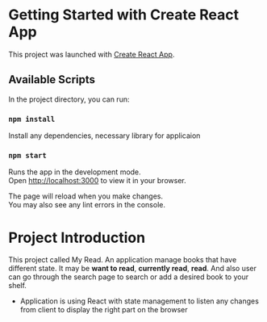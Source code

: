 # Getting Started with Create React App

This project was launched with [Create React App](https://github.com/facebook/create-react-app).

## Available Scripts

In the project directory, you can run:
### `npm install`

Install any dependencies, necessary library for applicaion
### `npm start`

Runs the app in the development mode.\
Open [http://localhost:3000](http://localhost:3000) to view it in your browser.

The page will reload when you make changes.\
You may also see any lint errors in the console.

# Project Introduction

This project called My Read. An application manage books that have different state. It may be **want to read**, **currently read**, **read**. And also user can go through the search page to search or add a desired book to your shelf.

- Application is using React with state management to listen any changes from client to display the right part on the browser